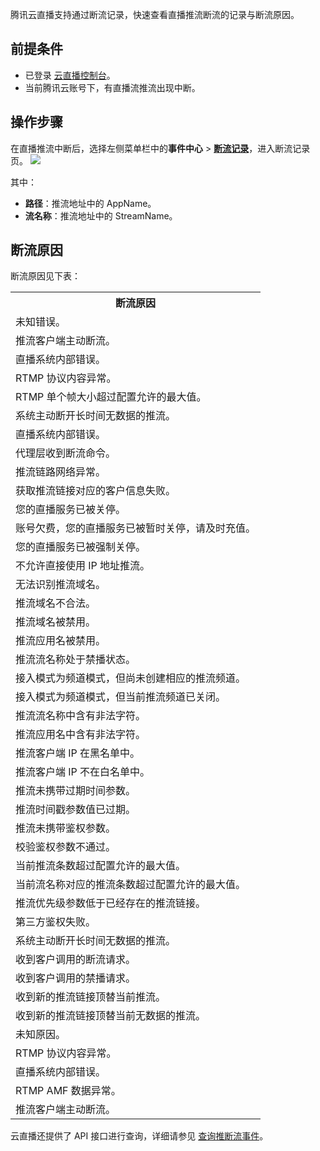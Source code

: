 腾讯云直播支持通过断流记录，快速查看直播推流断流的记录与断流原因。

## 前提条件
- 已登录 [云直播控制台](https://console.cloud.tencent.com/live)。
- 当前腾讯云账号下，有直播流推流出现中断。

## 操作步骤

在直播推流中断后，选择左侧菜单栏中的**事件中心** > **[断流记录](https://console.cloud.tencent.com/live/tools/streamevent
)**，进入断流记录页。
![](https://qcloudimg.tencent-cloud.cn/raw/90bf01541fe32f264382b2693848f658.png)

其中：
- **路径**：推流地址中的 AppName。
- **流名称**：推流地址中的 StreamName。

[](id:erro_code)
## 断流原因
断流原因见下表： 

<table border='0' >
 <tr >
<th >断流原因</td>
 </tr>
 <tr >
<td >未知错误。</td>
 </tr>
 <tr >
<td >推流客户端主动断流。</td>
 </tr>
 <tr>
<td >直播系统内部错误。</td>
 </tr>
 <tr >
<td >RTMP 协议内容异常。</td>
 </tr>
 <tr >
<td >RTMP 单个帧大小超过配置允许的最大值。</td>
 </tr>
 <tr >
<td >系统主动断开长时间无数据的推流。</td>
 </tr>
 <tr>
<td  >直播系统内部错误。</td>
 </tr>
 <tr >
<td  >代理层收到断流命令。</td>
 </tr>
 <tr >
<td  >推流链路网络异常。</td>
 </tr>
 <tr  >
<td  >获取推流链接对应的客户信息失败。</td>
 </tr>
 <tr >
<td  >您的直播服务已被关停。</td>
 </tr>
 <tr  >
<td  >账号欠费，您的直播服务已被暂时关停，请及时充值。</td>
 </tr>
 <tr>
<td  >您的直播服务已被强制关停。</td>
 </tr>
 <tr>
<td  >不允许直接使用 IP 地址推流。</td>
 </tr>
 <tr >
<td  >无法识别推流域名。</td>
 </tr>
 <tr >
<td  >推流域名不合法。</td>
 </tr>
 <tr >
<td  >推流域名被禁用。</td>
 </tr>
 <tr >
<td  >推流应用名被禁用。</td>
 </tr>
 <tr>
<td  >推流流名称处于禁播状态。</td>
 </tr>
 <tr >
<td  >接入模式为频道模式，但尚未创建相应的推流频道。</td>
 </tr>
 <tr >
<td  >接入模式为频道模式，但当前推流频道已关闭。</td>
 </tr>
 <tr >
<td  >推流流名称中含有非法字符。</td>
 </tr>
 <tr >
<td  >推流应用名中含有非法字符。</td>
 </tr>
 <tr  >
<td  >推流客户端 IP 在黑名单中。</td>
 </tr>
 <tr >
<td  >推流客户端 IP 不在白名单中。</td>
 </tr>
 <tr  >
<td  >推流未携带过期时间参数。</td>
 </tr>
 <tr >
<td  >推流时间戳参数值已过期。</td>
 </tr>
 <tr  >
<td  >推流未携带鉴权参数。</td>
 </tr>
 <tr  >
<td  >校验鉴权参数不通过。</td>
 </tr>
 <tr  >
<td  >当前推流条数超过配置允许的最大值。</td>
 </tr>
 <tr >
<td  >当前流名称对应的推流条数超过配置允许的最大值。</td>
 </tr>
 <tr >
<td  >推流优先级参数低于已经存在的推流链接。</td>
 </tr>
 <tr >
<td  >第三方鉴权失败。</td>
 </tr>
 <tr >
<td  >系统主动断开长时间无数据的推流。</td>
 </tr>
 <tr >
<td  >收到客户调用的断流请求。</td>
 </tr>
 <tr >
<td  >收到客户调用的禁播请求。</td>
 </tr>
 <tr >
<td  >收到新的推流链接顶替当前推流。</td>
 </tr>
 <tr  >
<td  >收到新的推流链接顶替当前无数据的推流。</td>
 </tr>
 <tr  >
<td  >未知原因。</td>
 </tr>
 <tr >
<td  >RTMP 协议内容异常。</td>
 </tr>
 <tr >
<td  >直播系统内部错误。</td>
 </tr>
 <tr >
<td  >RTMP AMF 数据异常。</td>
 </tr>
 <tr>
<td  >推流客户端主动断流。</td>
 </tr>
</table>


云直播还提供了 API 接口进行查询，详细请参见 [查询推断流事件](https://cloud.tencent.com/document/product/267/33186)。
